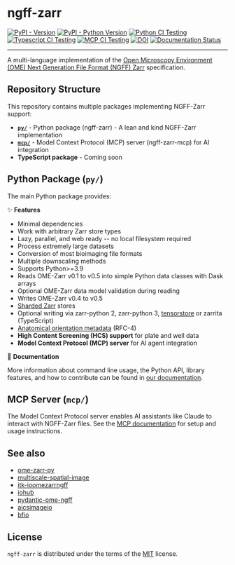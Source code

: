 # ngff-zarr

[![PyPI - Version](https://img.shields.io/pypi/v/ngff-zarr.svg)](https://pypi.org/project/ngff-zarr)
[![PyPI - Python Version](https://img.shields.io/pypi/pyversions/ngff-zarr.svg)](https://pypi.org/project/ngff-zarr)
[![Python CI Testing](https://github.com/thewtex/ngff-zarr/actions/workflows/python.yml/badge.svg)](https://github.com/thewtex/ngff-zarr/actions/workflows/python.yml)
[![Typescript CI Testing](https://github.com/thewtex/ngff-zarr/actions/workflows/typescript.yml/badge.svg)](https://github.com/thewtex/ngff-zarr/actions/workflows/typescript.yml)
[![MCP CI Testing](https://github.com/thewtex/ngff-zarr/actions/workflows/mcp-ci.yml/badge.svg)](https://github.com/thewtex/ngff-zarr/actions/workflows/mcp-ci.yml)
[![DOI](https://zenodo.org/badge/541840158.svg)](https://zenodo.org/badge/latestdoi/541840158)
[![Documentation Status](https://readthedocs.org/projects/ngff-zarr/badge/?version=latest)](https://ngff-zarr.readthedocs.io/en/latest/?badge=latest)

---

A multi-language implementation of the
[Open Microscopy Environment (OME) Next Generation File Format (NGFF) Zarr](https://ngff.openmicroscopy.org)
specification.

## Repository Structure

This repository contains multiple packages implementing NGFF-Zarr support:

- **[`py/`](./py/)** - Python package (ngff-zarr) - A lean and kind NGFF-Zarr
  implementation
- **[`mcp/`](./mcp/)** - Model Context Protocol (MCP) server (ngff-zarr-mcp) for
  AI integration
- **TypeScript package** - Coming soon

## Python Package (`py/`)

The main Python package provides:

✨ **Features**

- Minimal dependencies
- Work with arbitrary Zarr store types
- Lazy, parallel, and web ready -- no local filesystem required
- Process extremely large datasets
- Conversion of most bioimaging file formats
- Multiple downscaling methods
- Supports Python>=3.9
- Reads OME-Zarr v0.1 to v0.5 into simple Python data classes with Dask arrays
- Optional OME-Zarr data model validation during reading
- Writes OME-Zarr v0.4 to v0.5
- [Sharded Zarr] stores
- Optional writing via zarr-python 2, zarr-python 3, [tensorstore] or zarrita (TypeScript)
- [Anatomical orientation metadata](./docs/rfc4.md) (RFC-4)
- **High Content Screening (HCS) support** for plate and well data
- **Model Context Protocol (MCP) server** for AI agent integration

📖 **Documentation**

More information about command line usage, the Python API, library features, and
how to contribute can be found in
[our documentation](https://ngff-zarr.readthedocs.io/).

## MCP Server (`mcp/`)

The Model Context Protocol server enables AI assistants like Claude to interact
with NGFF-Zarr files. See the [MCP documentation](./mcp/README.md) for setup and
usage instructions.

## See also

- [ome-zarr-py](https://github.com/ome/ome-zarr-py)
- [multiscale-spatial-image](https://github.com/spatial-image/multiscale-spatial-image)
- [itk-ioomezarrngff](https://github.com/InsightSoftwareConsortium/ITKIOOMEZarrNGFF)
- [iohub](https://czbiohub-sf.github.io/iohub/)
- [pydantic-ome-ngff](https://janeliascicomp.github.io/pydantic-ome-ngff/)
- [aicsimageio](https://allencellmodeling.github.io/aicsimageio/)
- [bfio](https://bfio.readthedocs.io/)

## License

`ngff-zarr` is distributed under the terms of the
[MIT](https://spdx.org/licenses/MIT.html) license.

[Sharded Zarr]: https://zarr.dev/zeps/accepted/ZEP0002.html
[tensorstore]: https://google.github.io/tensorstore/
